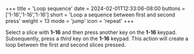 +++
title = 'Loop sequence'
date = 2024-02-01T12:33:06-08:00
buttons = ['1-16','1-16','1-16']
short = 'Loop a sequence between first and second press'
weight = 13
mode = 'jump'
icon = 'repeat'
+++


Select a slice with **1-16** and then press another key on the **1-16** keypad. Subsequently, press a *third* key on the **1-16** keypad. This action will create a loop between the first and second slices pressed.